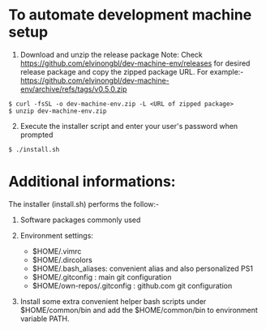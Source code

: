 # To automate development machine setup

1) Download and unzip the release package
   Note: Check https://github.com/elvinongbl/dev-machine-env/releases
         for desired release package and copy the zipped package URL.
   For example:-
     https://github.com/elvinongbl/dev-machine-env/archive/refs/tags/v0.5.0.zip

```
$ curl -fsSL -o dev-machine-env.zip -L <URL of zipped package>
$ unzip dev-machine-env.zip
```

2) Execute the installer script and enter your user's password when prompted
```
$ ./install.sh
```

# Additional informations:
The installer (install.sh) performs the follow:-
1) Software packages commonly used

2) Environment settings:
   - $HOME/.vimrc
   - $HOME/.dircolors
   - $HOME/.bash_aliases: convenient alias and also personalized PS1
   - $HOME/.gitconfig : main git configuration
   - $HOME/own-repos/.gitconfig : github.com git configuration

3) Install some extra convenient helper bash scripts under $HOME/common/bin
   and add the $HOME/common/bin to environment variable PATH.
